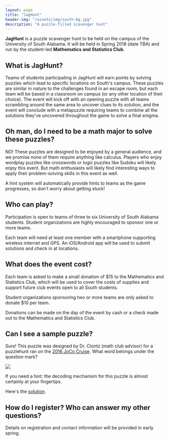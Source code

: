```yaml
---
layout: page
title: "JagHunt"
header-img: "/assets/img/south-bg.jpg"
description: "A puzzle-filled scavenger hunt"
---
```


**JagHunt** is a puzzle scavenger hunt to be held on
the campus of the University of South Alabama. It will be held
in Spring 2018 (date TBA) and run by the
student-led **Mathematics and Statistics Club**.

## What is JagHunt?

Teams of students participating in JagHunt will earn points by
solving puzzles which lead to specific locations on South's
campus. These puzzles are similar in nature to the challenges
found in an escape room, but each team will be based in a
classroom on campus (or any other location of their choice).
The event will kick off with an opening puzzle with all teams
scrambling around the same area to uncover clues to its solution,
and the event will conclude with a metapuzzle requiring teams
to combine all the solutions they've uncovered throughout the game
to solve a final enigma.

## Oh man, do I need to be a math major to solve these puzzles?

NO! These puzzles are designed to be enjoyed by a general
audience, and we promise none of them require anything like calculus.
Players who enjoy wordplay puzzles like crosswords or
logic puzzles like Sudoku will likely enjoy this event. But math
enthusiasts will likely find interesting ways to apply their
problem-solving skills in this event as well.

A hint system will automatically provide hints to teams as the game
progresses, so don't worry about getting stuck!

## Who can play?

Participation is open to teams of three to six
University of South Alabama students. Student organizations
are highly encouraged to sponsor one or more teams.

Each team will need at least one member with a smartphone
supporting wireless internet and GPS. An iOS/Android app will
be used to submit solutions and check in at locations.

## What does the event cost?

Each team is asked to make a small donation of $15 to the
Mathematics and Statistics Club, which will be used to cover the costs
of supplies and support future club events open to all South students.

Student organizations sponsoring two or more teams are only asked to
donate $10 per team.

Donations can be made on the day of the event by cash or a
check made out to the Mathematics and Statistics Club.

## Can I see a sample puzzle?

Sure! This puzzle was designed by Dr. Clontz (math club advisor)
for a puzzlehunt ran on the [2016 JoCo Cruise](https://jococruise.com/).
What word belongs under the question mark?

![](http://clontz.org/img/swiper-no-swiping.jpg)

If you need a hint: the decoding mechanism for this puzzle is almost
certainly at your fingertips.

Here's the [solution](https://github.com/StevenClontz/swiper-no-swiping/raw/master/puzzle-solution.pdf).

## How do I register? Who can answer my other questions?

Details on registration and contact information will be provided
in early spring.
